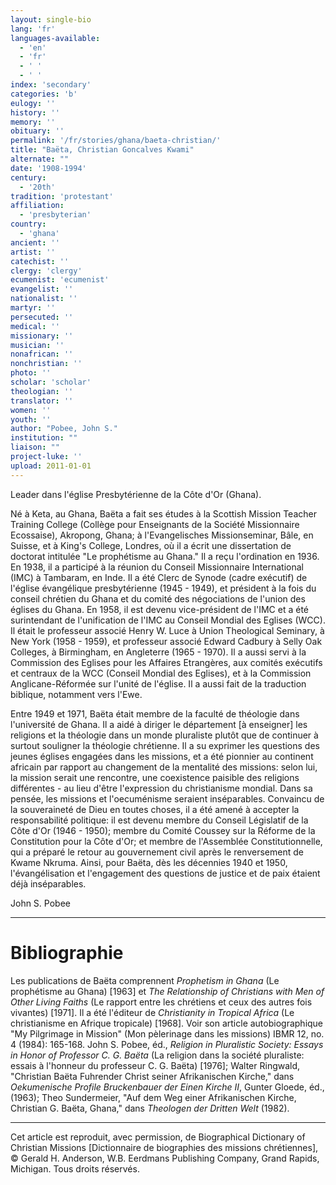 ```yaml
---
layout: single-bio
lang: 'fr'
languages-available:
  - 'en'
  - 'fr'
  - ' '
  - ' '
index: 'secondary'
categories: 'b'
eulogy: ''
history: ''
memory: ''
obituary: ''
permalink: '/fr/stories/ghana/baeta-christian/'
title: "Baëta, Christian Goncalves Kwami"
alternate: ""
date: '1908-1994'
century:
  - '20th'
tradition: 'protestant'
affiliation:
  - 'presbyterian'
country:
  - 'ghana'
ancient: ''
artist: ''
catechist: ''
clergy: 'clergy'
ecumenist: 'ecumenist'
evangelist: ''
nationalist: ''
martyr: ''
persecuted: ''
medical: ''
missionary: ''
musician: ''
nonafrican: ''
nonchristian: ''
photo: ''
scholar: 'scholar'
theologian: ''
translator: ''
women: ''
youth: ''
author: "Pobee, John S."
institution: ""
liaison: ""
project-luke: ''
upload: 2011-01-01
---
```




Leader dans l'église Presbytérienne de la Côte d'Or (Ghana).

Né à Keta, au Ghana, Baëta a fait ses études à la Scottish Mission Teacher Training College (Collège pour Enseignants de la Société Missionnaire Ecossaise), Akropong, Ghana; à l'Evangelisches Missionseminar, Bâle, en Suisse, et à King's College, Londres, où il a écrit une dissertation de doctorat intitulée "Le prophétisme au Ghana." Il a reçu l'ordination en 1936. En 1938, il a participé à la réunion du Conseil Missionnaire International (IMC) à Tambaram, en Inde. Il a été Clerc de Synode (cadre exécutif) de l'église évangélique presbytérienne (1945 - 1949), et président à la fois du conseil chrétien du Ghana et du comité des négociations de l'union des églises du Ghana. En 1958, il est devenu vice-président de l'IMC et a été surintendant de l'unification de l'IMC au Conseil Mondial des Eglises (WCC). Il était le professeur associé Henry W. Luce à Union Theological Seminary, à New York (1958 - 1959), et professeur associé Edward Cadbury à Selly Oak Colleges, à Birmingham, en Angleterre (1965 - 1970). Il a aussi servi à la Commission des Eglises pour les Affaires Etrangères, aux comités exécutifs et centraux de la WCC (Conseil Mondial des Eglises), et à la Commission Anglicane-Réformée sur l'unité de l'église. Il a aussi fait de la traduction biblique, notamment vers l'Ewe.

Entre 1949 et 1971, Baëta était membre de la faculté de théologie dans l'université de Ghana. Il a aidé à diriger le département [à enseigner] les religions et la théologie dans un monde pluraliste plutôt que de continuer à surtout souligner la théologie chrétienne. Il a su exprimer les questions des jeunes églises engagées dans les missions, et a été pionnier au continent africain par rapport au changement de la mentalité des missions: selon lui, la mission serait une rencontre, une coexistence paisible des religions différentes - au lieu d'être l'expression du christianisme mondial. Dans sa pensée, les missions et l'oecuménisme seraient inséparables. Convaincu de la souveraineté de Dieu en toutes choses, il a été amené à accepter la responsabilité politique: il est devenu membre du Conseil Législatif de la Côte d'Or (1946 - 1950); membre du Comité Coussey sur la Réforme de la Constitution pour la Côte d'Or; et membre de l'Assemblée Constitutionnelle, qui a préparé le retour au gouvernement civil après le renversement de Kwame Nkruma. Ainsi, pour Baëta, dès les décennies 1940 et 1950, l'évangélisation et l'engagement des questions de justice et de paix étaient déjà inséparables.

John S. Pobee

---

# Bibliographie

Les publications de Baëta comprennent *Prophetism in Ghana* (Le prophétisme au Ghana) [1963] et *The Relationship of Christians with Men of Other Living Faiths* (Le rapport entre les chrétiens et ceux des autres fois vivantes) [1971]. Il a été l'éditeur de *Christianity in Tropical Africa* (Le christianisme en Afrique tropicale) [1968]. Voir son article autobiographique "My Pilgrimage in Mission" (Mon pèlerinage dans les missions) IBMR 12, no. 4 (1984): 165-168. John S. Pobee, éd., *Religion in Pluralistic Society: Essays in Honor of Professor C. G. Baëta* (La religion dans la société pluraliste: essais à l'honneur du professeur C. G. Baëta) [1976]; Walter Ringwald, "Christian Baëta Fuhrender Christ seiner Afrikanischen Kirche," dans *Oekumenische Profile Bruckenbauer der Einen Kirche II*, Gunter Gloede, éd., (1963); Theo Sundermeier, "Auf dem Weg einer Afrikanischen Kirche, Christian G. Baëta, Ghana," dans *Theologen der Dritten Welt* (1982).

---

Cet article est reproduit, avec permission, de Biographical Dictionary of Christian Missions [Dictionnaire de biographies des missions chrétiennes], &copy; Gerald H. Anderson, W.B. Eerdmans Publishing Company, Grand Rapids, Michigan. Tous droits réservés.
